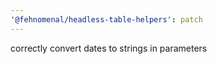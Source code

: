 ```yaml
---
'@fehnomenal/headless-table-helpers': patch
---
```


correctly convert dates to strings in parameters
